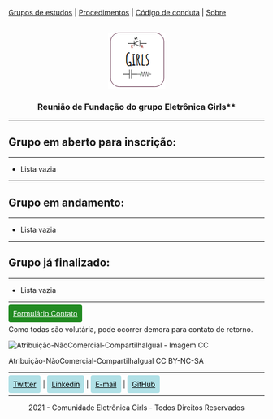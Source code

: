  <a href="https://eletronicagirls.github.io/grupos-estudos/">Grupos de estudos</a> | <a href="https://github.com/eletronicagirls/eletronicagirls.github.io/wiki">Procedimentos</a> | <a href="https://github.com/eletronicagirls/codigo-conduta/">Código de conduta</a>  | <a href="https://eletronicagirls.github.io/sobre/">Sobre</a>

<BR>
<div style="text-align:center;">
<img src="../img/logo.png" alt="Logo">
  <h3>Reunião de Fundação do grupo Eletrônica Girls**</h3>
</div>

---


## Grupo em aberto para inscrição:

---


 - Lista vazia 


---

## Grupo em andamento:
 
---

 - Lista vazia 

---

## Grupo já finalizado:

---

 - Lista vazia 

---

<a style="size: 32; Background: #228B22; color: #fff; padding: 9px; border-radius: 4px;" href="https://forms.gle/SDPHqSZyyVhVXfG6">Formulário Contato</a>


Como todas são volutária, pode ocorrer demora para contato de retorno.



![Atribuição-NãoComercial-CompartilhaIgual - Imagem CC](https://licensebuttons.net/l/by-nc-sa/3.0/88x31.png)

Atribuição-NãoComercial-CompartilhaIgual
CC BY-NC-SA

 ---

 <a style="size: 32; Background: #B0E0E6; color: #000; padding: 9px; border-radius: 4px;" href="https://twitter.com/eletronicagirls">Twitter</a> | <a style="size: 32; Background: #B0E0E6; color: #000; padding: 9px; border-radius: 4px;" href="https://www.linkedin.com/company/eletronica-girls">Linkedin</a> | <a style="size: 32; Background: #B0E0E6; color: #000; padding: 9px; border-radius: 4px;" href="mailto:eletronicagirls@gmail.com">E-mail</a> | <a style="size: 32; Background: #B0E0E6; color: #000; padding: 9px; border-radius: 4px;" href="https://github.com/eletronicagirls">GitHub</a>

---
<div style="text-align:center; size: 10px">
2021 - Comunidade Eletrônica Girls - Todos Direitos Reservados
</div>

